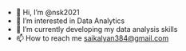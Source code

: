 - 👋 Hi, I’m @nsk2021
- 👀 I’m interested in Data Analytics
- 🌱 I’m currently developing my data analysis skills
- 📫 How to reach me saikalyan384@gmail.com

<!---
nsk2021/nsk2021 is a ✨ special ✨ repository because its `README.md` (this file) appears on your GitHub profile.
You can click the Preview link to take a look at your changes.
--->

